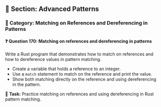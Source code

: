 ## 📘 Section: Advanced Patterns  
### 🔹 Category: Matching on References and Dereferencing in Patterns  
#### ❓ Question 170: Matching on references and dereferencing in patterns

Write a Rust program that demonstrates how to match on references and how to dereference values in pattern matching.

- Create a variable that holds a reference to an integer.
- Use a `match` statement to match on the reference and print the value.
- Show both matching directly on the reference and using dereferencing in the pattern.

🔧 **Task:** Practice matching on references and using dereferencing in Rust pattern matching.
